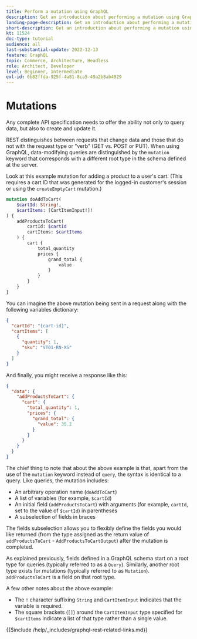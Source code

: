 ```yaml
---
title: Perform a mutation using GraphQL
description: Get an introduction about performing a mutation using GraphQL on Adobe Commerce and [!DNL Magento Open Source]. Perform your first mutation using POST calls.
landing-page-description: Get an introduction about performing a mutation using GraphQL on Adobe Commerce and [!DNL Magento Open Source]. Perform your first mutation using POST calls.
short-description: Get an introduction about performing a mutation using GraphQL on Adobe Commerce and [!DNL Magento Open Source]. Perform your first mutation using POST calls.
kt: 11524
doc-type: tutorial
audience: all
last-substantial-update: 2022-12-13
feature: GraphQL
topic: Commerce, Architecture, Headless
role: Architect, Developer
level: Beginner, Intermediate
exl-id: 6b82ffda-925f-4a81-8ca5-49a2b8ab4929
---
```

# Mutations

Any complete API specification needs to offer the ability not only to query data, but also to create and update it. 

REST distinguishes between requests that change data and those that do not with the request type or "verb" (GET vs. POST or PUT).
When using GraphQL, data-modifying queries are distinguished by the `mutation` keyword that corresponds with a different 
root type in the schema defined at the server.

Look at this example mutation for adding a product to a user's cart. (This requires a cart ID that was generated
for the logged-in customer's session or using the `createEmptyCart` mutation.)

```graphql
mutation doAddToCart(
    $cartId: String!,
    $cartItems: [CartItemInput!]!
) {
    addProductsToCart(
        cartId: $cartId
        cartItems: $cartItems
    ) {
        cart {
            total_quantity
            prices {
                grand_total {
                    value
                }
            }
        }
    }
}
```

You can imagine the above mutation being sent in a request along with the following variables dictionary:

```json
{
  "cartId": "{cart-id}",
  "cartItems": [
    {
      "quantity": 1,
      "sku": "VT01-RN-XS"
    }
  ]
}
```

And finally, you might receive a response like this:

```json
{
  "data": {
    "addProductsToCart": {
      "cart": {
        "total_quantity": 1,
        "prices": {
          "grand_total": {
            "value": 35.2
          }
        }
      }
    }
  }
}
```

The chief thing to note that about the above example is that, apart from the use of the `mutation` keyword instead of `query`,
the syntax is identical to a query. Like queries, the mutation includes:

* An arbitrary operation name (`doAddToCart`)
* A list of variables (for example, `$cartId`)
* An initial field (`addProductsToCart`) with arguments (for example, `cartId`, set to the value of `$cartId`) in parentheses
* A subselection of fields in braces

The fields subselection allows you to flexibly define the fields you would like returned (from the type assigned as the
return value of `addProductsToCart` - `AddProductsToCartOutput`) after the mutation is completed. 

As explained previously, fields defined in a GraphQL schema start on a root type for queries (typically referred to as a `Query`). Similarly,
another root type exists for mutations (typically referred to as `Mutation`). `addProductsToCart` is a field
on that root type.

A few other notes about the above example:

*   The `!` character suffixing `String` and `CartItemInput` indicates that the variable is required.
*   The square brackets (`[]`) around the `CartItemInput` type specified for `$cartItems` indicate a list
  of that type rather than a single value.

{{$include /help/_includes/graphql-rest-related-links.md}}
